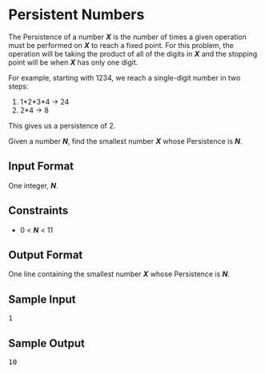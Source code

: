 # Persistent Numbers

The Persistence of a number __*X*__ is the number of times a given operation must be performed on __*X*__ to reach a fixed point. For this problem, the operation will be taking the product of all of the digits in __*X*__ and the stopping point will be when __*X*__ has only one digit. 

For example, starting with 1234, we reach a single-digit number in two steps:

1. 1\*2\*3\*4 → 24 
2. 2\*4 → 8

This gives us a persistence of 2.

Given a number __*N*__, find the smallest number __*X*__ whose Persistence is __*N*__.

## Input Format
One integer, __*N*__.

## Constraints
* 0 < __*N*__ < 11

## Output Format
One line containing the smallest number __*X*__ whose Persistence is __*N*__.

## Sample Input
<pre>
1
</pre>

## Sample Output
<pre>
10
</pre>

